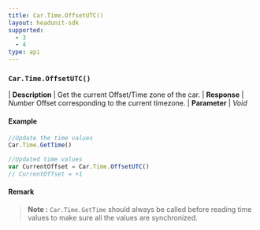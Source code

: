 ```yaml
---
title: Car.Time.OffsetUTC()
layout: headunit-sdk
supported:
  - 3
  - 4
type: api
---
```


### `Car.Time.OffsetUTC()`

| **Description** | Get the current Offset/Time zone of the car.
| **Response** | *Number*  Offset corresponding to the current timezone.
| **Parameter**   | *Void*

#### Example

```javascript
//Update the time values
Car.Time.GetTime()

//Updated time values
var CurrentOffset = Car.Time.OffsetUTC()
// CurrentOffset = +1
```

#### Remark

>**Note :** `Car.Time.GetTime` should always be called before reading time values to make sure all the values are synchronized.